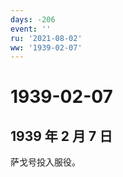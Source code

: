 ```yaml
---
days: -206
event: ''
ru: '2021-08-02'
ww: '1939-02-07'
---
```


# 1939-02-07

## 1939 年 2 月 7 日

萨戈号投入服役。